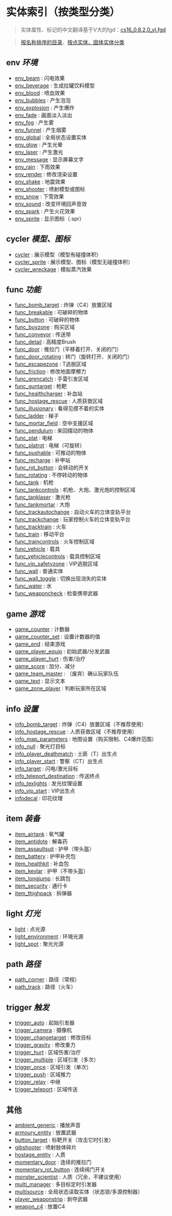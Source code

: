 # 实体索引（按类型分类）
> 实体属性、标记的中文翻译基于V大的fgd：[cs16_0.8.2.0_vl.fgd](resources/cs16_0.8.2.0_vl.fgd ':ignore')

> [按名称排序的目录](wiki/entity/README.md)、[按点实体、固体实体分类](wiki/entity/entity_index_by_type.md)

## env *环境*
- [env_beam](wiki/entity/env_beam) : 闪电效果
- [env_beverage](wiki/entity/env_beverage) : 生成拉罐饮料模型
- [env_blood](wiki/entity/env_blood) : 喷血效果
- [env_bubbles](wiki/entity/env_bubbles) : 产生泡泡
- [env_explosion](wiki/entity/env_explosion) : 产生爆炸
- [env_fade](wiki/entity/env_fade) : 画面淡入淡出
- [env_fog](wiki/entity/env_fog) : 产生雾
- [env_funnel](wiki/entity/env_funnel) : 产生烟雾
- [env_global](wiki/entity/env_global) : 全局状态设置实体
- [env_glow](wiki/entity/env_glow) : 产生光晕
- [env_laser](wiki/entity/env_laser) : 产生激光
- [env_message](wiki/entity/env_message) : 显示屏幕文字
- [env_rain](wiki/entity/env_rain) : 下雨效果
- [env_render](wiki/entity/env_render) : 修改渲染设置
- [env_shake](wiki/entity/env_shake) : 地震效果
- [env_shooter](wiki/entity/env_shooter) : 喷射模型或图标
- [env_snow](wiki/entity/env_snow) : 下雪效果
- [env_sound](wiki/entity/env_sound) : 改变环境回声音效
- [env_spark](wiki/entity/env_spark) : 产生火花效果
- [env_sprite](wiki/entity/env_sprite) : 显示图标（.spr）

## cycler *模型、图标*
- [cycler](wiki/entity/cycler) : 展示模型（模型有碰撞体积）
- [cycler_sprite](wiki/entity/cycler_sprite) : 展示模型、图标（模型无碰撞体积）
- [cycler_wreckage](wiki/entity/cycler_wreckage) : 模拟蒸汽效果

## func *功能*
- [func_bomb_target](wiki/entity/func_bomb_target) : 炸弹（C4）放置区域
- [func_breakable](wiki/entity/func_breakable) : 可破碎的物体
- [func_button](wiki/entity/func_button) : 可破碎的物体
- [func_buyzone](wiki/entity/func_buyzone) : 购买区域
- [func_conveyor](wiki/entity/func_conveyor) : 传送带
- [func_detail](wiki/entity/func_detail) : 高精度Brush
- [func_door](wiki/entity/func_door) : 推拉门（平移着打开、关闭的门）
- [func_door_rotating](wiki/entity/func_door_rotating) : 转门（旋转打开、关闭的门）
- [func_escapezone](wiki/entity/func_escapezone) : T逃脱区域
- [func_friction](wiki/entity/func_friction) : 修改地面摩檫力
- [func_grencatch](wiki/entity/func_grencatch) : 手雷引发区域
- [func_guntarget](wiki/entity/func_guntarget) : 枪靶
- [func_healthcharger](wiki/entity/func_healthcharger) : 补血站
- [func_hostage_rescue](wiki/entity/func_hostage_rescue) : 人质获救区域
- [func_illusionary](wiki/entity/func_illusionary) : 看得见摸不着的实体
- [func_ladder](wiki/entity/func_ladder) : 梯子
- [func_mortar_field](wiki/entity/func_mortar_field) : 空中支援区域
- [func_pendulum](wiki/entity/func_pendulum) : 来回摆动的物体
- [func_plat](wiki/entity/func_plat) : 电梯
- [func_platrot](wiki/entity/func_platrot) : 电梯（可旋转）
- [func_pushable](wiki/entity/func_pushable) : 可推动的物体
- [func_recharge](wiki/entity/func_recharge) : 补甲站
- [func_rot_button](wiki/entity/func_rot_button) : 会转动的开关
- [func_rotating](wiki/entity/func_rotating) : 不停转动的物体
- [func_tank](wiki/entity/func_tank) : 机枪
- [func_tankcontrols](wiki/entity/func_tankcontrols) : 机枪、大炮、激光炮的控制区域
- [func_tanklaser](wiki/entity/func_tanklaser) : 激光枪
- [func_tankmortar](wiki/entity/func_tankmortar) : 大炮
- [func_trackautochange](wiki/entity/func_trackautochange) : 自动火车的立体变轨平台
- [func_trackchange](wiki/entity/func_trackchange) : 玩家控制火车的立体变轨平台
- [func_tracktrain](wiki/entity/func_tracktrain) : 火车
- [func_train](wiki/entity/func_train) : 移动平台
- [func_traincontrols](wiki/entity/func_traincontrols) : 火车控制区域
- [func_vehicle](wiki/entity/func_vehicle) : 载具
- [func_vehiclecontrols](wiki/entity/func_vehiclecontrols) : 载具控制区域
- [func_vip_safetyzone](wiki/entity/func_vip_safetyzone) : VIP逃脱区域
- [func_wall](wiki/entity/func_wall) : 普通实体
- [func_wall_toggle](wiki/entity/func_wall_toggle) : 切换出现消失的实体
- [func_water](wiki/entity/func_water) : 水
- [func_weaponcheck](wiki/entity/func_weaponcheck) : 检查携带武器

## game *游戏*
- [game_counter](wiki/entity/game_counter) : 计数器
- [game_counter_set](wiki/entity/game_counter_set) : 设置计数器的值
- [game_end](wiki/entity/game_end) : 结束游戏
- [game_player_equip](wiki/entity/game_player_equip) : 初始武器/分发武器
- [game_player_hurt](wiki/entity/game_player_hurt) : 伤害/治疗
- [game_score](wiki/entity/game_score) : 加分、减分
- [game_team_master](wiki/entity/game_team_master) : （废弃）确认玩家队伍
- [game_text](wiki/entity/game_text) : 显示文本
- [game_zone_player](wiki/entity/game_zone_player) : 判断玩家所在区域

## info *设置*
- [info_bomb_target](wiki/entity/info_bomb_target) : 炸弹（C4）放置区域（不推荐使用）
- [info_hostage_rescue](wiki/entity/info_hostage_rescue) : 人质获救区域（不推荐使用）
- [info_map_parameters](wiki/entity/info_map_parameters) : 地图设置（购买限制、C4爆炸范围）
- [info_null](wiki/entity/info_null) : 聚光灯目标
- [info_player_deathmatch](wiki/entity/info_player_deathmatch) : 土匪（T）出生点
- [info_player_start](wiki/entity/info_player_start) : 警察（CT）出生点
- [info_target](wiki/entity/info_target) : 闪电/激光目标
- [info_teleport_destination](wiki/entity/info_teleport_destination) : 传送终点
- [info_texlights](wiki/entity/info_texlights) : 发光纹理设置
- [info_vip_start](wiki/entity/info_vip_start) : VIP出生点
- [infodecal](wiki/entity/infodecal) : 印花纹理

## item *装备*
- [item_airtank](wiki/entity/item_airtank) : 氧气罐
- [item_antidote](wiki/entity/item_antidote) : 解毒药
- [item_assaultsuit](wiki/entity/item_assaultsuit) : 护甲（带头盔）
- [item_battery](wiki/entity/item_battery) : 护甲补充包
- [item_healthkit](wiki/entity/item_healthkit) : 补血包
- [item_kevlar](wiki/entity/item_kevlar) : 护甲（不带头盔）
- [item_longjump](wiki/entity/item_longjump) : 长跳包
- [item_security](wiki/entity/item_security) : 通行卡
- [item_thighpack](wiki/entity/item_thighpack) : 拆弹器

## light *灯光*
- [light](wiki/entity/light) : 点光源
- [light_environment](wiki/entity/light_environment) : 环境光源
- [light_spot](wiki/entity/light_spot) : 聚光光源

## path *路径*
- [path_corner](wiki/entity/path_corner) : 路径（常规）
- [path_track](wiki/entity/path_track) : 路径（火车）

## trigger *触发*
- [trigger_auto](wiki/entity/trigger_auto) : 起始引发器
- [trigger_camera](wiki/entity/trigger_camera) : 摄像机
- [trigger_changetarget](wiki/entity/trigger_changetarget) : 修改目标
- [trigger_gravity](wiki/entity/trigger_gravity) : 修改重力
- [trigger_hurt](wiki/entity/trigger_hurt) : 区域伤害/治疗
- [trigger_multiple](wiki/entity/trigger_multiple) : 区域引发（多次）
- [trigger_once](wiki/entity/trigger_once) : 区域引发（单次）
- [trigger_push](wiki/entity/trigger_push) : 区域推力
- [trigger_relay](wiki/entity/trigger_relay) : 中继
- [trigger_teleport](wiki/entity/trigger_teleport) : 区域传送

## 其他
- [ambient_generic](wiki/entity/ambient_generic) : 播放声音
- [armoury_entity](wiki/entity/armoury_entity) : 放置武器
- [button_target](wiki/entity/button_target) : 标靶开关（攻击它时引发）
- [gibshooter](wiki/entity/gibshooter) : 喷射肢体碎片
- [hostage_entity](wiki/entity/hostage_entity) : 人质
- [momentary_door](wiki/entity/momentary_door) : 连续的推拉门
- [momentary_rot_button](wiki/entity/momentary_rot_button) : 连续阀门开关
- [monster_scientist](wiki/entity/monster_scientist) : 人质（冗余，不建议使用）
- [multi_manager](wiki/entity/multi_manager) : 多目标定时引发器
- [multisource](wiki/entity/multisource) : 全局状态读取实体（状态锁/多源控制器）
- [player_weaponstrip](wiki/entity/player_weaponstrip) : 剥夺武器
- [weapon_c4](wiki/entity/weapon_c4) : 放置C4

